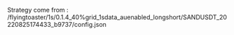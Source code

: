 Strategy come from : /flyingtoaster/1s/0.1.4_40%grid_1sdata_auenabled_longshort/SANDUSDT_20220825174433_b9737/config.json